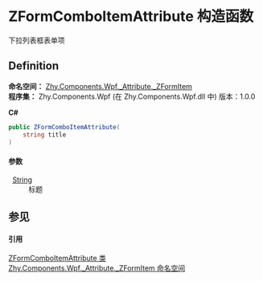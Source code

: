 # ZFormComboItemAttribute 构造函数


下拉列表框表单项



## Definition
**命名空间：** <a href="1704a9e0-6dc3-a365-1137-c6b3c4265dac">Zhy.Components.Wpf._Attribute._ZFormItem</a>  
**程序集：** Zhy.Components.Wpf (在 Zhy.Components.Wpf.dll 中) 版本：1.0.0

**C#**
``` C#
public ZFormComboItemAttribute(
	string title
)
```



#### 参数
<dl><dt>  <a href="https://learn.microsoft.com/dotnet/api/system.string" target="_blank" rel="noopener noreferrer">String</a></dt><dd>标题</dd></dl>

## 参见


#### 引用
<a href="31739c51-416b-b1d6-edde-86ffd42030be">ZFormComboItemAttribute 类</a>  
<a href="1704a9e0-6dc3-a365-1137-c6b3c4265dac">Zhy.Components.Wpf._Attribute._ZFormItem 命名空间</a>  
